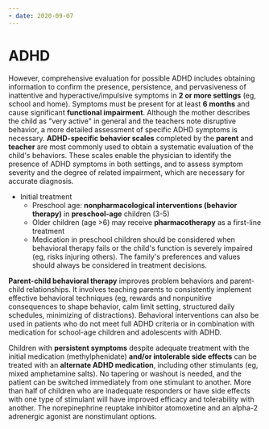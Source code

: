 ```yaml
---
- date: 2020-09-07
---
```


# ADHD

<!-- ADHD diagnosis -->

However, comprehensive evaluation for possible ADHD includes obtaining information to confirm the presence, persistence, and pervasiveness of inattentive and hyperactive/impulsive symptoms in **2 or more settings** (eg, school and home).  Symptoms must be present for at least **6 months** and cause significant **functional impairment**.  Although the mother describes the child as "very active" in general and the teachers note disruptive behavior, a more detailed assessment of specific ADHD symptoms is necessary.  **ADHD-specific behavior scales** completed by the **parent** and **teacher** are most commonly used to obtain a systematic evaluation of the child's behaviors.  These scales enable the physician to identify the presence of ADHD symptoms in both settings, and to assess symptom severity and the degree of related impairment, which are necessary for accurate diagnosis.

<!-- ADHD management -->

- Initial treatment
	- Preschool age: **nonpharmacological interventions (behavior therapy)** in **preschool-age** children (3-5)
	- Older children (age >6) may receive **pharmacotherapy** as a first-line treatment
	- Medication in  preschool children should be considered when behavioral therapy fails or the child's function is severely impaired (eg, risks injuring others).  The family's preferences and values should always be considered in  treatment decisions.

**Parent-child behavioral therapy** improves problem behaviors and parent-child relationships. It involves teaching parents to consistently implement effective behavioral  techniques (eg, rewards and nonpunitive consequences to shape behavior,  calm limit setting, structured daily schedules, minimizing of  distractions). Behavioral interventions can also be used in patients  who do not meet full ADHD criteria or in combination with medication for school-age children and adolescents with ADHD.

Children with **persistent symptoms** despite adequate treatment with the initial medication (methylphenidate) **and/or intolerable side effects** can be treated with an **alternate ADHD medication**, including other stimulants (eg, mixed amphetamine salts).  No tapering or washout is needed, and the patient can be switched immediately from one stimulant to another.  More than half of children who are inadequate responders or have side effects with one type of stimulant will have improved efficacy and tolerability with another.  The norepinephrine reuptake inhibitor atomoxetine and an alpha-2 adrenergic agonist are nonstimulant options.
